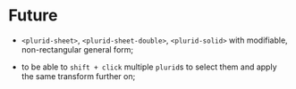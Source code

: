 <link rel="stylesheet" type="text/css" href="style.css">

# Future


+ `<plurid-sheet>`, `<plurid-sheet-double>`, `<plurid-solid>` with modifiable, non-rectangular general form;

+ to be able to `shift + click` multiple `plurid`s to select them and apply the same transform further on;